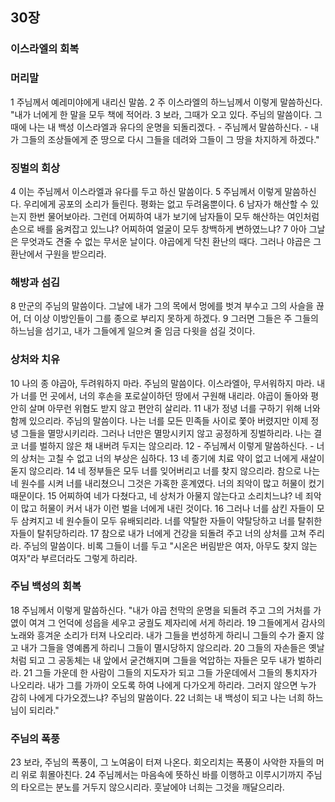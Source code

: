 ## 30장
### 이스라엘의 회복
### 머리말
1 주님께서 예레미야에게 내리신 말씀.
2 주 이스라엘의 하느님께서 이렇게 말씀하신다. "내가 너에게 한 말을 모두 책에 적어라.
3 보라, 그때가 오고 있다. 주님의 말씀이다. 그때에 나는 내 백성 이스라엘과 유다의 운명을 되돌리겠다. - 주님께서 말씀하신다. - 내가 그들의 조상들에게 준 땅으로 다시 그들을 데려와 그들이 그 땅을 차지하게 하겠다."
### 징벌의 회상
4 이는 주님께서 이스라엘과 유다를 두고 하신 말씀이다.
5 주님께서 이렇게 말씀하신다. 우리에게 공포의 소리가 들린다. 평화는 없고 두려움뿐이다.
6 남자가 해산할 수 있는지 한번 물어보아라. 그런데 어찌하여 내가 보기에 남자들이 모두 해산하는 여인처럼 손으로 배를 움켜잡고 있느냐? 어찌하여 얼굴이 모두 창백하게 변하였느냐?
7 아아 그날은 무엇과도 견줄 수 없는 무서운 날이다. 야곱에게 닥친 환난의 때다. 그러나 야곱은 그 환난에서 구원을 받으리라.
### 해방과 섬김
8 만군의 주님의 말씀이다. 그날에 내가 그의 목에서 멍에를 벗겨 부수고 그의 사슬을 끊어, 더 이상 이방인들이 그를 종으로 부리지 못하게 하겠다.
9 그러면 그들은 주 그들의 하느님을 섬기고, 내가 그들에게 일으켜 줄 임금 다윗을 섬길 것이다.
### 상처와 치유
10 나의 종 야곱아, 두려워하지 마라. 주님의 말씀이다. 이스라엘아, 무서워하지 마라. 내가 너를 먼 곳에서, 너의 후손을 포로살이하던 땅에서 구원해 내리라. 야곱이 돌아와 평안히 살며 아무런 위협도 받지 않고 편안히 살리라.
11 내가 정녕 너를 구하기 위해 너와 함께 있으리라. 주님의 말씀이다. 나는 너를 모든 민족들 사이로 쫓아 버렸지만 이제 정녕 그들을 멸망시키리라. 그러나 너만은 멸망시키지 않고 공정하게 징벌하리라. 나는 결코 너를 벌하지 않은 채 내버려 두지는 않으리라.
12 - 주님께서 이렇게 말씀하신다. - 너의 상처는 고칠 수 없고 너의 부상은 심하다.
13 네 종기에 치료 약이 없고 너에게 새살이 돋지 않으리라.
14 네 정부들은 모두 너를 잊어버리고 너를 찾지 않으리라. 참으로 나는 네 원수를 시켜 너를 내리쳤으니 그것은 가혹한 훈계였다. 너의 죄악이 많고 허물이 컸기 때문이다.
15 어찌하여 네가 다쳤다고, 네 상처가 아물지 않는다고 소리치느냐? 네 죄악이 많고 허물이 커서 내가 이런 벌을 너에게 내린 것이다.
16 그러나 너를 삼킨 자들이 모두 삼켜지고 네 원수들이 모두 유배되리라. 너를 약탈한 자들이 약탈당하고 너를 탈취한 자들이 탈취당하리라.
17 참으로 내가 너에게 건강을 되돌려 주고 너의 상처를 고쳐 주리라. 주님의 말씀이다. 비록 그들이 너를 두고 "시온은 버림받은 여자, 아무도 찾지 않는 여자"라 부르더라도 그렇게 하리라.
### 주님 백성의 회복
18 주님께서 이렇게 말씀하신다. "내가 야곱 천막의 운명을 되돌려 주고 그의 거처를 가엾이 여겨 그 언덕에 성읍을 세우고 궁궐도 제자리에 서게 하리라.
19 그들에게서 감사의 노래와 흥겨운 소리가 터져 나오리라. 내가 그들을 번성하게 하리니 그들의 수가 줄지 않고 내가 그들을 영예롭게 하리니 그들이 멸시당하지 않으리라.
20 그들의 자손들은 옛날처럼 되고 그 공동체는 내 앞에서 굳건해지며 그들을 억압하는 자들은 모두 내가 벌하리라.
21 그들 가운데 한 사람이 그들의 지도자가 되고 그들 가운데에서 그들의 통치자가 나오리라. 내가 그를 가까이 오도록 하여 나에게 다가오게 하리라. 그러지 않으면 누가 감히 나에게 다가오겠느냐? 주님의 말씀이다.
22 너희는 내 백성이 되고 나는 너희 하느님이 되리라."
### 주님의 폭풍
23 보라, 주님의 폭풍이, 그 노여움이 터져 나온다. 회오리치는 폭풍이 사악한 자들의 머리 위로 휘몰아친다.
24 주님께서는 마음속에 뜻하신 바를 이행하고 이루시기까지 주님의 타오르는 분노를 거두지 않으시리라. 훗날에야 너희는 그것을 깨달으리라.
